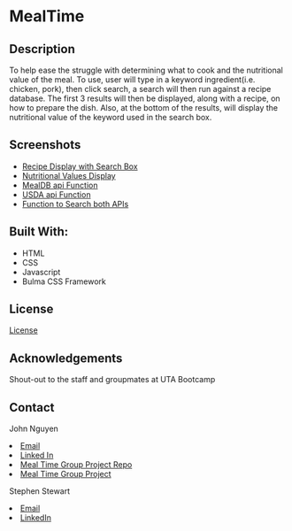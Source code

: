 # MealTime

## Description
To help ease the struggle with determining what to cook and the nutritional value of the meal. To use, user will type in a keyword ingredient(i.e. chicken, pork), then click search, a search will then run against a recipe database. The first 3 results will then be displayed, along with a recipe, on how to prepare the dish. Also, at the bottom of the results, will display the nutritional value of the keyword used in the search box.

## Screenshots

- <a href="./images/Search.png">Recipe Display with Search Box</a>
- <a href="./images/Nutritional-Value.png">Nutritional Values Display</a>
- <a href="./images/FunctionMealDB-api.png">MealDB api Function</a>
- <a href="./images/FunctionUSDA-api.png">USDA api Function</a>
- <a href="./images/FunctionSearch-2api.png">Function to Search both APIs</a>

## Built With:

- HTML
- CSS
- Javascript
- Bulma CSS Framework

## License

<a href="./LICENSE">License</a>

## Acknowledgements

Shout-out to the staff and groupmates at UTA Bootcamp

## Contact

John Nguyen
<li><a href="mailto:jnguyeningco@gmail.com">Email</a>
<li><a href="https://www.linkedin.com/in/john-nguyen-49158621a">Linked In</a>
<li><a href="https://github.com/SKYRIMpro1/MealTime">Meal Time Group Project Repo</a>
<li><a href="https://skyrimpro1.github.io/MealTime/">Meal Time Group Project</a>

Stephen Stewart
<li><a href="mailto:stephen12stewart@gmail.com">Email</a>
<li><a href="linkedin.com/in/stephen-stewart-621243225">LinkedIn</a>
